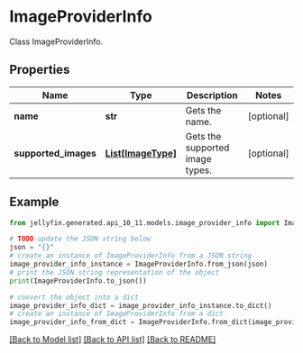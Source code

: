 # ImageProviderInfo

Class ImageProviderInfo.

## Properties

Name | Type | Description | Notes
------------ | ------------- | ------------- | -------------
**name** | **str** | Gets the name. | [optional] 
**supported_images** | [**List[ImageType]**](ImageType.md) | Gets the supported image types. | [optional] 

## Example

```python
from jellyfin.generated.api_10_11.models.image_provider_info import ImageProviderInfo

# TODO update the JSON string below
json = "{}"
# create an instance of ImageProviderInfo from a JSON string
image_provider_info_instance = ImageProviderInfo.from_json(json)
# print the JSON string representation of the object
print(ImageProviderInfo.to_json())

# convert the object into a dict
image_provider_info_dict = image_provider_info_instance.to_dict()
# create an instance of ImageProviderInfo from a dict
image_provider_info_from_dict = ImageProviderInfo.from_dict(image_provider_info_dict)
```
[[Back to Model list]](../README.md#documentation-for-models) [[Back to API list]](../README.md#documentation-for-api-endpoints) [[Back to README]](../README.md)


